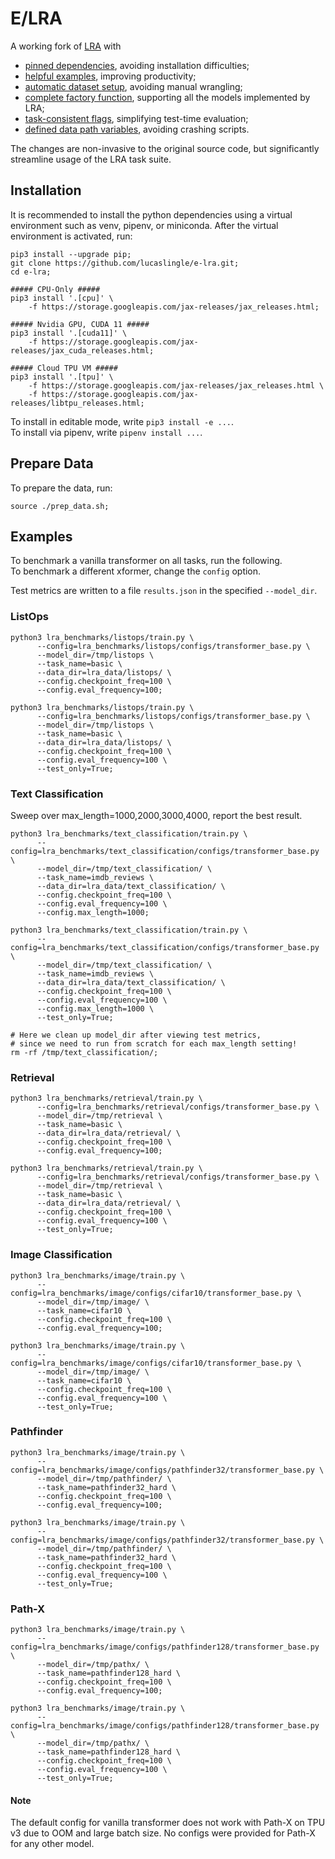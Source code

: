 # E/LRA

A working fork of [LRA](https://github.com/google-research/long-range-arena/) with 
- [pinned dependencies](https://github.com/lucaslingle/e-lra/blob/main/setup.py#L19-L48), avoiding installation difficulties; 
- [helpful examples](https://github.com/lucaslingle/e-lra/tree/main?tab=readme-ov-file#usage), improving productivity;
- [automatic dataset setup](https://github.com/lucaslingle/e-lra/blob/main/prep_data.sh), avoiding manual wrangling;
- [complete factory function](https://github.com/lucaslingle/e-lra/blob/main/lra_benchmarks/utils/train_utils.py#L35-L128), supporting all the models implemented by LRA; 
- [task-consistent flags](https://github.com/lucaslingle/e-lra/blob/main/lra_benchmarks/image/train.py#L51), simplifying test-time evaluation;  
- [defined data path variables](https://github.com/lucaslingle/e-lra/blob/main/lra_benchmarks/image/input_pipeline.py#L21), avoiding crashing scripts.

The changes are non-invasive to the original source code, but significantly streamline usage of the LRA task suite. 

## Installation

It is recommended to install the python dependencies using a virtual environment such as venv, pipenv, or miniconda.
After the virtual environment is activated, run: 
```
pip3 install --upgrade pip;
git clone https://github.com/lucaslingle/e-lra.git;
cd e-lra;

##### CPU-Only #####
pip3 install '.[cpu]' \
    -f https://storage.googleapis.com/jax-releases/jax_releases.html;
    
##### Nvidia GPU, CUDA 11 #####
pip3 install '.[cuda11]' \
    -f https://storage.googleapis.com/jax-releases/jax_cuda_releases.html;

##### Cloud TPU VM #####
pip3 install '.[tpu]' \
    -f https://storage.googleapis.com/jax-releases/jax_releases.html \
    -f https://storage.googleapis.com/jax-releases/libtpu_releases.html;
```
To install in editable mode, write ```pip3 install -e ...```.  
To install via pipenv, write ```pipenv install ...```. 

## Prepare Data

To prepare the data, run:
```
source ./prep_data.sh;
```

## Examples

To benchmark a vanilla transformer on all tasks, run the following.  
To benchmark a different xformer, change the ```config``` option. 

Test metrics are written to a file ```results.json``` in the specified ```--model_dir```. 

### ListOps
```
python3 lra_benchmarks/listops/train.py \
      --config=lra_benchmarks/listops/configs/transformer_base.py \
      --model_dir=/tmp/listops \
      --task_name=basic \
      --data_dir=lra_data/listops/ \
      --config.checkpoint_freq=100 \
      --config.eval_frequency=100;

python3 lra_benchmarks/listops/train.py \
      --config=lra_benchmarks/listops/configs/transformer_base.py \
      --model_dir=/tmp/listops \
      --task_name=basic \
      --data_dir=lra_data/listops/ \
      --config.checkpoint_freq=100 \
      --config.eval_frequency=100 \
      --test_only=True;
```

### Text Classification
Sweep over max_length=1000,2000,3000,4000, report the best result.
```
python3 lra_benchmarks/text_classification/train.py \
      --config=lra_benchmarks/text_classification/configs/transformer_base.py \
      --model_dir=/tmp/text_classification/ \
      --task_name=imdb_reviews \
      --data_dir=lra_data/text_classification/ \
      --config.checkpoint_freq=100 \
      --config.eval_frequency=100 \
      --config.max_length=1000;  

python3 lra_benchmarks/text_classification/train.py \
      --config=lra_benchmarks/text_classification/configs/transformer_base.py \
      --model_dir=/tmp/text_classification/ \
      --task_name=imdb_reviews \
      --data_dir=lra_data/text_classification/ \
      --config.checkpoint_freq=100 \
      --config.eval_frequency=100 \
      --config.max_length=1000 \
      --test_only=True;

# Here we clean up model_dir after viewing test metrics,
# since we need to run from scratch for each max_length setting!
rm -rf /tmp/text_classification/;
```

### Retrieval
```
python3 lra_benchmarks/retrieval/train.py \
      --config=lra_benchmarks/retrieval/configs/transformer_base.py \
      --model_dir=/tmp/retrieval \
      --task_name=basic \
      --data_dir=lra_data/retrieval/ \
      --config.checkpoint_freq=100 \
      --config.eval_frequency=100;

python3 lra_benchmarks/retrieval/train.py \
      --config=lra_benchmarks/retrieval/configs/transformer_base.py \
      --model_dir=/tmp/retrieval \
      --task_name=basic \
      --data_dir=lra_data/retrieval/ \
      --config.checkpoint_freq=100 \
      --config.eval_frequency=100 \
      --test_only=True;
```

### Image Classification
```
python3 lra_benchmarks/image/train.py \
      --config=lra_benchmarks/image/configs/cifar10/transformer_base.py \
      --model_dir=/tmp/image/ \
      --task_name=cifar10 \
      --config.checkpoint_freq=100 \
      --config.eval_frequency=100;

python3 lra_benchmarks/image/train.py \
      --config=lra_benchmarks/image/configs/cifar10/transformer_base.py \
      --model_dir=/tmp/image/ \
      --task_name=cifar10 \
      --config.checkpoint_freq=100 \
      --config.eval_frequency=100 \
      --test_only=True;
```

### Pathfinder
```
python3 lra_benchmarks/image/train.py \
      --config=lra_benchmarks/image/configs/pathfinder32/transformer_base.py \
      --model_dir=/tmp/pathfinder/ \
      --task_name=pathfinder32_hard \
      --config.checkpoint_freq=100 \
      --config.eval_frequency=100;

python3 lra_benchmarks/image/train.py \
      --config=lra_benchmarks/image/configs/pathfinder32/transformer_base.py \
      --model_dir=/tmp/pathfinder/ \
      --task_name=pathfinder32_hard \
      --config.checkpoint_freq=100 \
      --config.eval_frequency=100 \
      --test_only=True;
```

### Path-X
```
python3 lra_benchmarks/image/train.py \
      --config=lra_benchmarks/image/configs/pathfinder128/transformer_base.py \
      --model_dir=/tmp/pathx/ \
      --task_name=pathfinder128_hard \
      --config.checkpoint_freq=100 \
      --config.eval_frequency=100;

python3 lra_benchmarks/image/train.py \
      --config=lra_benchmarks/image/configs/pathfinder128/transformer_base.py \
      --model_dir=/tmp/pathx/ \
      --task_name=pathfinder128_hard \
      --config.checkpoint_freq=100 \
      --config.eval_frequency=100 \
      --test_only=True;
```

#### Note
The default config for vanilla transformer does not work with Path-X on TPU v3 due to OOM and large batch size. No configs were provided for Path-X for any other model.
